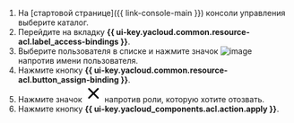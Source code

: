 1. На [стартовой странице]({{ link-console-main }}) консоли управления выберите каталог.
1. Перейдите на вкладку **{{ ui-key.yacloud.common.resource-acl.label_access-bindings }}**.
1. Выберите пользователя в списке и нажмите значок ![image](../../_assets/console-icons/ellipsis.svg) напротив имени пользователя.
1. Нажмите кнопку **{{ ui-key.yacloud.common.resource-acl.button_assign-binding }}**.
1. Нажмите значок ![image](../../_assets/console-icons/xmark.svg) напротив роли, которую хотите отозвать.
1. Нажмите кнопку **{{ ui-key.yacloud_components.acl.action.apply }}**.